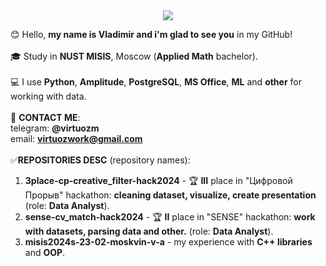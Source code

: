 <div align="center">
  <img src="https://media.giphy.com/media/v1.Y2lkPTc5MGI3NjExdmp5a2RoYzV3eHhkZXhjc2F2eWRrOTNhNjJqMnIwZnRtbXN2MW15dyZlcD12MV9pbnRlcm5hbF9naWZfYnlfaWQmY3Q9Zw/4OV1bLOIWwIXRxpXlN/giphy.gif" style="max-width: 200%; height: auto;"/>
  <p></p>
</div>

😊 Hello, **my name is Vladimir and i'm glad to see you** in my GitHub! <br/>
<br/>
🎓 Study in **NUST MISIS**, Moscow (**Applied Math** bachelor). <br/>
<br/>
💻 I use **Python**, **Amplitude**, **PostgreSQL**, **MS Office**, **ML** and **other** for working with data. <br/>
<br/>
📧 **CONTACT ME**: <br/>
telegram: **@virtuozm** <br/>
email: **virtuozwork@gmail.com** <br/>
<br/>
✅**REPOSITORIES DESC** (repository names): <br/>
1) **3place-cp-creative_filter-hack2024** - 🏆 **III** place in "Цифровой Прорыв" hackathon: **cleaning dataset, visualize, create presentation** (role: **Data Analyst**). <br/>
2) **sense-cv_match-hack2024** - 🏆 **II** place in "SENSE" hackathon: **work with datasets, parsing data and other.** (role: **Data Analyst**). <br/>
2) **misis2024s-23-02-moskvin-v-a** - my experience with **C++ libraries** and **OOP**.<br/>
<br/>
<!---
virMavr/virMavr is a ✨ special ✨ repository because its `README.md` (this file) appears on your GitHub profile.
You can click the Preview link to take a look at your changes.
--->
